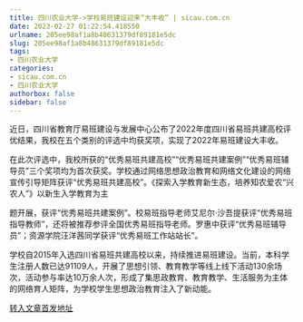 ```yaml
---
title: 四川农业大学->学校易班建设迎来“大丰收” | sicau.com.cn
date: 2023-02-27 01:22:54.418550
urlname: 205ee98af1a8b48631379df89181e5dc
slug: 205ee98af1a8b48631379df89181e5dc
tags: 
- 四川农业大学
categories:
- sicau.com.cn
- 四川农业大学
authorbox: false
sidebar: false
---
```

近日，四川省教育厅易班建设与发展中心公布了2022年度四川省易班共建高校评优结果，我校在五个类别的评选中均获奖项，实现了2022年易班建设大丰收。

在此次评选中，我校所获的“优秀易班共建高校”“优秀易班共建案例”“优秀易班辅导员”三个奖项均为首次获奖。学校通过网络思想政治教育和网络文化建设的网络宣传引导矩阵获评“优秀易班共建高校”。《探索入学教育新生态，培养知农爱农“兴农人”》以新生入学教育为主
<!--more-->
题开展，获评“优秀易班共建案例”。校易班指导老师艾尼尔·沙吾提获评“优秀易班指导教师”，还将被推荐参评全国优秀易班指导老师。罗惠中获评“优秀易班辅导员”；资源学院汪洋茜同学获评“优秀易班工作站站长”。

学校自2015年入选四川省易班共建高校以来，持续推进易班建设。当前，本科学生注册人数已达91109人，开展了思想引领、教育教学等线上线下活动130余场次，活动参与率达10万余人次，形成了集思政教育、教育教学、生活服务为主体的网络育人矩阵，为学校学生思想政治教育注入了新动能。



[转入文章首发地址](https://news.sicau.edu.cn/info/1078/71095.htm)